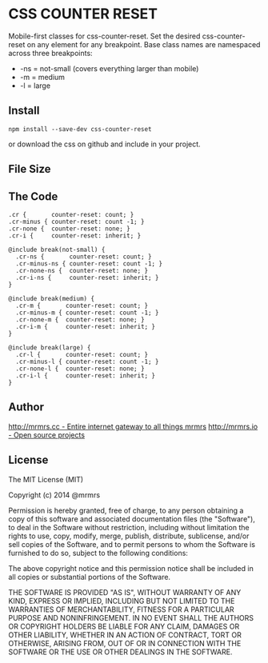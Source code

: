 # CSS COUNTER RESET

  Mobile-first classes for css-counter-reset.
  Set the desired css-counter-reset on any element for any breakpoint.
  Base class names are namespaced across three breakpoints:

*  -ns = not-small (covers everything larger than mobile)
*  -m  = medium
*  -l  = large

## Install
```
npm install --save-dev css-counter-reset
```
or download the css on github and include in your project.

## File Size


## The Code
```
.cr {       counter-reset: count; }
.cr-minus { counter-reset: count -1; }
.cr-none {  counter-reset: none; }
.cr-i {     counter-reset: inherit; }

@include break(not-small) {
  .cr-ns {       counter-reset: count; }
  .cr-minus-ns { counter-reset: count -1; }
  .cr-none-ns {  counter-reset: none; }
  .cr-i-ns {     counter-reset: inherit; }
}

@include break(medium) {
  .cr-m {       counter-reset: count; }
  .cr-minus-m { counter-reset: count -1; }
  .cr-none-m {  counter-reset: none; }
  .cr-i-m {     counter-reset: inherit; }
}

@include break(large) {
  .cr-l {       counter-reset: count; }
  .cr-minus-l { counter-reset: count -1; }
  .cr-none-l {  counter-reset: none; }
  .cr-i-l {     counter-reset: inherit; }
}

```

## Author

[http://mrmrs.cc - Entire internet gateway to all things mrmrs](http://mrmrs.cc)
[http://mrmrs.io - Open source projects](http://mrmrs.io)

## License

The MIT License (MIT)

Copyright (c) 2014 @mrmrs

Permission is hereby granted, free of charge, to any person obtaining a copy
of this software and associated documentation files (the "Software"), to deal
in the Software without restriction, including without limitation the rights
to use, copy, modify, merge, publish, distribute, sublicense, and/or sell
copies of the Software, and to permit persons to whom the Software is
furnished to do so, subject to the following conditions:

The above copyright notice and this permission notice shall be included in
all copies or substantial portions of the Software.

THE SOFTWARE IS PROVIDED "AS IS", WITHOUT WARRANTY OF ANY KIND, EXPRESS OR
IMPLIED, INCLUDING BUT NOT LIMITED TO THE WARRANTIES OF MERCHANTABILITY,
FITNESS FOR A PARTICULAR PURPOSE AND NONINFRINGEMENT. IN NO EVENT SHALL THE
AUTHORS OR COPYRIGHT HOLDERS BE LIABLE FOR ANY CLAIM, DAMAGES OR OTHER
LIABILITY, WHETHER IN AN ACTION OF CONTRACT, TORT OR OTHERWISE, ARISING FROM,
OUT OF OR IN CONNECTION WITH THE SOFTWARE OR THE USE OR OTHER DEALINGS IN
THE SOFTWARE.

